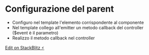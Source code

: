 # Configurazione del parent

- Configuro nel template l'elemento corrispondente al componente
- Nel template collego all'emitter un metodo callback del controller ($event è il parametro)
- Realizzo il metodo callback nel controller

[Edit on StackBlitz ⚡️](https://stackblitz.com/edit/angular-ivy-wdzffw)